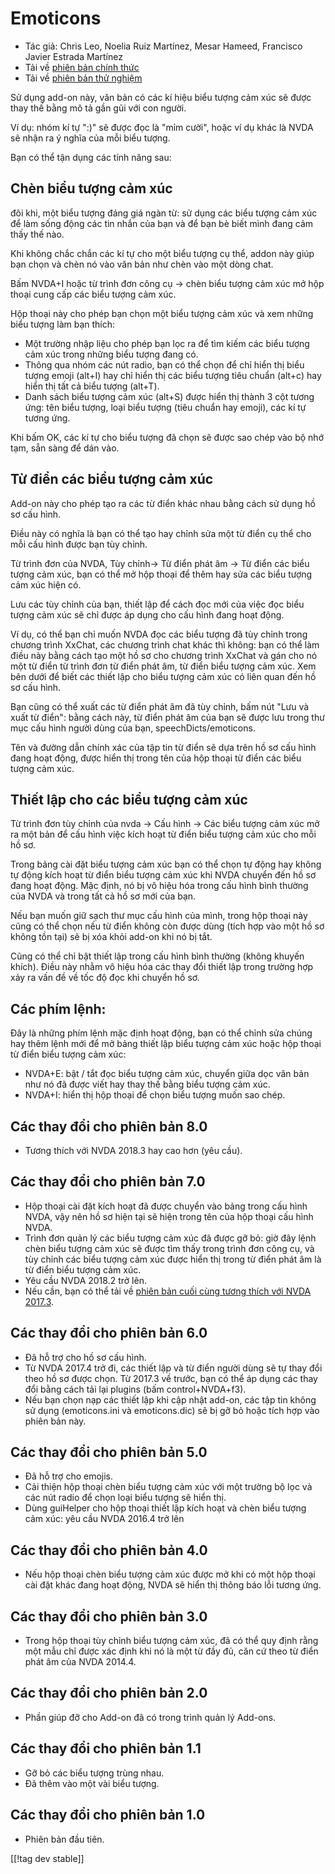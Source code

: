 # Emoticons #

* Tác giả: Chris Leo, Noelia Ruiz Martínez, Mesar Hameed, Francisco Javier
  Estrada Martínez
* Tải về [phiên bản chính thức][1]
* Tải về [phiên bản thử nghiệm][2]

Sử dụng add-on này, văn bản có các kí hiệu biểu tượng cảm xúc sẽ được thay
thế bằng mô tả gần gũi với con người.

Ví dụ: nhóm kí tự ":)" sẽ được đọc là "mỉm cười", hoặc ví dụ khác là NVDA sẽ
nhận ra ý nghĩa của mỗi biểu tượng.

Bạn có thể tận dụng các tính năng sau:

## Chèn biểu tượng cảm xúc ##

đôi khi, một biểu tượng đáng giá ngàn từ: sử dụng các biểu tượng cảm xúc để
làm sống động các tin nhắn của bạn và để bạn bè biết mình đang cảm thấy thế
nào.

Khi không chắc chắn các kí tự cho một biểu tượng cụ thể, addon này giúp bạn
chọn và chèn nó vào văn bản như chèn vào một dòng chat.

Bấm NVDA+I hoặc từ trình đơn công cụ -> chèn biểu tượng cảm xúc mở hộp thoại cung cấp các biểu tượng cảm xúc.

Hộp thoại này cho phép  bạn chọn một biểu tượng cảm xúc và xem những biểu
tượng làm bạn thích:

*	Một trường nhập liệu cho phép bạn lọc ra để tìm kiếm các biểu tượng cảm
  xúc trong những biểu tượng đang có.
*	Thông qua nhóm các nút radio, bạn có thể chọn để chỉ hiển thị biểu tượng
  emoji (alt+I) hay chỉ  hiển thị các biểu tượng tiêu chuẩn (alt+c) hay hiển
  thị tất cả biểu tượng (alt+T).
*	Danh sách biểu tượng cảm xúc (alt+S) được hiển thị thành 3 cột tương ứng:
  tên biểu tượng, loại biểu tượng (tiêu chuẩn hay emoji), các kí tự tương
  ứng.

Khi bấm OK, các kí tự cho biểu tượng đã chọn sẽ được sao chép vào bộ nhớ
tạm, sẵn sàng để dán vào.

## Từ điển các biểu tượng cảm xúc ##

Add-on này cho phép tạo ra các từ điển khác nhau bằng cách sử dụng hồ sơ cấu
hình.

Điều này có nghĩa là  bạn có thể tạo hay chỉnh sửa một từ điển cụ thể cho
mỗi cấu hình được bạn tùy chỉnh.

Từ trình đơn của NVDA, Tùy chỉnh-> Từ điển phát âm -> Từ điển các biểu tượng cảm xúc, bạn có thể mở hộp thoại để thêm hay sửa các biểu tượng cảm xúc hiện có.

Lưu các tùy chỉnh của bạn, thiết lập để cách đọc mới của việc đọc biểu tượng
cảm xúc sẽ chỉ được áp dụng cho cấu hình đang hoạt động.

Ví dụ, có thể bạn chỉ muốn NVDA đọc các biểu tượng đã tùy chỉnh trong chương
trình XxChat, các chương trình chat khác thì không: bạn có thể làm điều này
bằng cách tạo một hồ sơ cho chương trình XxChat  và gán cho nó một từ điển
từ trình đơn từ điển phát âm, từ điển biểu tượng cảm xúc. Xem bên dưới để
biết các thiết lập cho biểu tượng cảm xúc có liên quan đến hồ sơ cấu hình.

Bạn cũng có thể xuất các từ điển phát âm đã tùy chỉnh, bấm nút "Lưu và xuất
từ điển": bằng cách này, từ điển phát âm của bạn sẽ được lưu trong thư mục
cấu hình người dùng của bạn, speechDicts/emoticons.

Tên và đường dẫn chính xác của tập tin từ điển  sẽ dựa trên hồ sơ cấu hình
đang hoạt động, được hiển thị trong tên của hộp thoại từ điển các biểu tượng
cảm xúc.

## Thiết lập cho các biểu tượng cảm xúc ##

Từ trình đơn tùy chỉnh của nvda
-> Cấu hình -> Các biểu tượng cảm xúc mở ra một bản để cấu hình việc kích hoạt từ điển biểu tượng cảm xúc cho mỗi hồ sơ.

Trong bảng cài đặt biểu tượng cảm xúc bạn có thể chọn tự động hay không tự động kích hoạt từ điển biểu tượng cảm xúc khi NVDA chuyển đến hồ sơ đang hoạt động. Mặc định, nó bị vô hiệu hóa trong cấu hình bình thường của NVDA và trong tất cả hồ sơ mới của bạn.

Nếu bạn muốn giữ sạch thư mục cấu hình của mình, trong hộp thoại này cũng có
thể chọn nếu từ điển không còn được dùng (tích hợp vào một hồ sơ không tồn
tại) sẽ bị xóa khỏi add-on khi nó bị tắt.

Cũng có thể chỉ bật thiết lập trong cấu hình bình thường (không khuyến
khích). Điều này nhằm vô hiệu hóa các thay đổi thiết lập trong trường hợp
xảy ra vấn đề về tốc độ đọc khi chuyển hồ sơ.

## Các phím lệnh: ##

Đây là những phím lệnh mặc định hoạt động, bạn có thể chỉnh sửa chúng hay
thêm lệnh mới để mở bảng thiết lập biểu tượng cảm xúc hoặc hộp thoại từ điển
biểu tượng cảm xúc:

* NVDA+E: bật / tắt đọc biểu tượng cảm xúc, chuyển giữa dọc văn bản như nó
  đã được viết hay thay thế bằng biểu tượng cảm xúc.
* NVDA+I: hiển thị hộp thoại  để chọn biểu tượng muốn sao chép.



## Các thay đổi cho phiên bản 8.0 ##

* Tương thích với NVDA 2018.3 hay cao hơn (yêu cầu).

## Các thay đổi cho phiên bản 7.0 ##

* Hộp thoại cài đặt kích hoạt đã được chuyển vào bảng trong cấu hình NVDA,
  vậy nên hồ sơ hiện tại sẽ hiện trong tên của hộp thoại cấu hình NVDA.
* Trình đơn quản lý các biểu tượng cảm xúc đã được gỡ bỏ: giờ đây lệnh chèn
  biểu tượng cảm xúc sẽ được tìm thấy trong trình đơn công cụ, và tùy chỉnh
  các biểu tượng cảm xúc được hiển thị trong từ điển phát âm là từ điển biểu
  tượng cảm xúc.
* Yêu cầu NVDA 2018.2 trở lên.
* Nếu cần, bạn có thể tải về [phiên bản cuối cùng tương thích với NVDA
  2017.3][3].

## Các thay đổi cho phiên bản 6.0 ##

* Đã hỗ trợ cho hồ sơ cấu hình.
* Từ NVDA 2017.4 trở đi, các thiết lập và từ điển người dùng sẽ tự thay đổi
  theo hồ sơ được chọn. Từ 2017.3 về trước, bạn có thể áp dụng các thay đổi
  bằng cách tải lại plugins (bấm control+NVDA+f3).
* Nếu bạn chọn nạp các thiết lập khi cập nhật add-on, các tập tin không sử
  dụng (emoticons.ini và emoticons.dic) sẽ bị gỡ bỏ hoặc tích hợp vào phiên
  bản này.

## Các thay đổi cho phiên bản 5.0 ##

* Đã hỗ trợ cho emojis.
* Cải thiện hộp thoại chèn biểu tượng cảm xúc với một trường bộ lọc và các
  nút radio để chọn loại biểu tượng sẽ hiển thị.
* Dùng guiHelper cho hộp thoại thiết lập kích hoạt và chèn biểu tượng cảm
  xúc: yêu cầu NVDA 2016.4 trở lên

## Các thay đổi cho phiên bản 4.0 ##

* Nếu hộp thoại chèn biểu tượng cảm xúc được mở khi có một hộp thoại cài đặt
  khác đang hoạt động, NVDA sẽ hiển thị thông báo lỗi tương ứng.


## Các thay đổi cho phiên bản 3.0 ##

* Trong hộp thoại tùy chỉnh biểu tượng cảm xúc, đã có thể quy định rằng một
  mẫu chỉ được xác định khi nó là một từ đầy đủ, căn cứ theo từ điển phát âm
  của NVDA 2014.4.


## Các thay đổi cho phiên bản 2.0 ##

* Phần giúp đỡ cho Add-on đã có trong trình quản lý Add-ons.


## Các thay đổi cho phiên bản 1.1 ##

* Gỡ bỏ các biểu tượng trùng nhau.
* Đã thêm vào một vài biểu tượng.

## Các thay đổi cho phiên bản 1.0 ##

* Phiên bản đầu tiên.

[[!tag dev stable]]

[1]: https://addons.nvda-project.org/files/get.php?file=emo

[2]: https://addons.nvda-project.org/files/get.php?file=emo-dev

[3]: https://addons.nvda-project.org/files/get.php?file=emo-o
